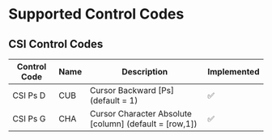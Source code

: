 # Supported Control Codes

## CSI Control Codes

| Control Code | Name | Description                                            | Implemented |
| ------------ | ---- | ------------------------------------------------------ | ----------- |
| CSI Ps D     | CUB  | Cursor Backward [Ps] (default = 1)                     | ✅          |
| CSI Ps G     | CHA  | Cursor Character Absolute [column] (default = [row,1]) | ✅          |
